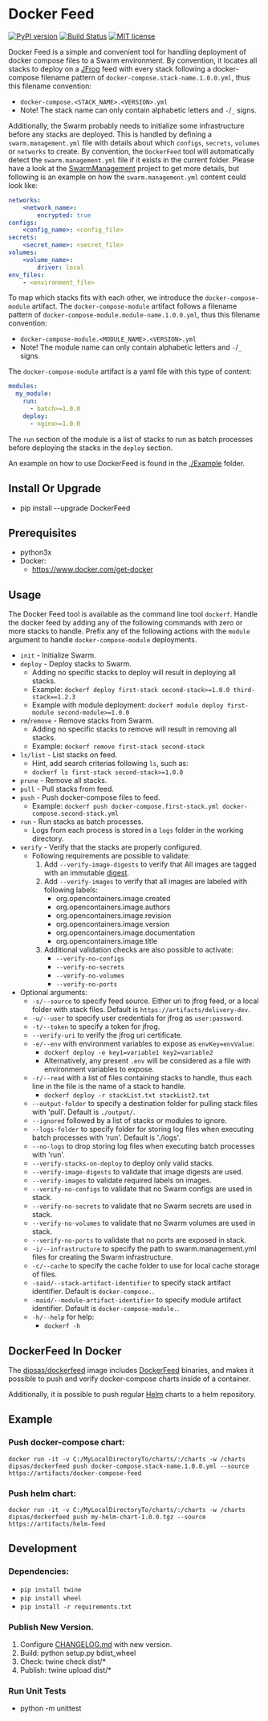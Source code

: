 # Docker Feed

[![PyPI version](https://badge.fury.io/py/DockerFeed.svg)](https://badge.fury.io/py/DockerFeed)
[![Build Status](https://travis-ci.com/DIPSAS/DockerFeed.svg?branch=master)](https://travis-ci.com/DIPSAS/DockerFeed)
[![MIT license](http://img.shields.io/badge/license-MIT-brightgreen.svg)](http://opensource.org/licenses/MIT)

Docker Feed is a simple and convenient tool for handling deployment of docker compose files to a Swarm environment.
By convention, it locates all stacks to deploy on a [JFrog](https://jfrog.com/) feed with every stack following a docker-compose filename pattern of `docker-compose.stack-name.1.0.0.yml`, thus this filename convention:
- `docker-compose.<STACK_NAME>.<VERSION>.yml`
- Note! The stack name can only contain alphabetic letters and `-`/`_` signs.

Additionally, the Swarm probably needs to initialize some infrastructure before any stacks are deployed. This is handled by defining a `swarm.management.yml` file with details about which `configs`, `secrets`, `volumes` or `networks` to create. By convention, the `DockerFeed` tool will automatically detect the `swarm.management.yml` file if it exists in the current folder.
Please have a look at the [SwarmManagement](https://github.com/DIPSAS/SwarmManagement) project to get more details, but following is an example on how the `swarm.management.yml` content could look like:

```yaml
networks:
    <network_name>: 
        encrypted: true
configs:
    <config_name>: <config_file>
secrets:
    <secret_name>: <secret_file>
volumes:
    <volume_name>:
        driver: local
env_files:
    - <environment_file>
```

To map which stacks fits with each other, we introduce the `docker-compose-module` artifact.
The `docker-compose-module` artifact follows a filename pattern of `docker-compose-module.module-name.1.0.0.yml`, thus this filename convention:
- `docker-compose-module.<MODULE_NAME>.<VERSION>.yml`
- Note! The module name can only contain alphabetic letters and `-`/`_` signs.

The `docker-compose-module` artifact is a yaml file with this type of content:
```yaml
modules:
  my_module:
    run:
      - batch>=1.0.0
    deploy:
      - nginx>=1.0.0
```

The `run` section of the module is a list of stacks to run as batch processes before deploying the stacks in the `deploy` section.

An example on how to use DockerFeed is found in the [./Example](./Example) folder.

## Install Or Upgrade
- pip install --upgrade DockerFeed

## Prerequisites
- python3x
- Docker:
  - https://www.docker.com/get-docker

## Usage
The Docker Feed tool is available as the command line tool `dockerf`.
Handle the docker feed by adding any of the following commands with zero or more stacks to handle.
Prefix any of the following actions with the `module` argument to handle `docker-compose-module` deployments.
- `init` - Initialize Swarm.
- `deploy` - Deploy stacks to Swarm.
    - Adding no specific stacks to deploy will result in deploying all stacks.
    - Example: `dockerf deploy first-stack second-stack>=1.0.0 third-stack==1.2.3`
    - Example with module deployment: `dockerf module deploy first-module second-module>=1.0.0`
- `rm`/`remove` - Remove stacks from Swarm.
    - Adding no specific stacks to remove will result in removing all stacks.
    - Example: `dockerf remove first-stack second-stack`
- `ls/list` - List stacks on feed.
    - Hint, add search criterias following `ls`, such as:
    - `dockerf ls first-stack second-stack>=1.0.0`
- `prune` - Remove all stacks.
- `pull` - Pull stacks from feed.
- `push` - Push docker-compose files to feed.
    - Example: `dockerf push docker-compose.first-stack.yml docker-compose.second-stack.yml`
- `run` - Run stacks as batch processes.
    - Logs from each process is stored in a `logs` folder in the working directory. 
- `verify` - Verify that the stacks are properly configured.
    - Following requirements are possible to validate:
        1. Add `--verify-image-digests` to verify that All images are tagged with an immutable [digest](https://success.docker.com/article/images-tagging-vs-digests).
        2. Add `--verify-images` to verify that all images are labeled with following labels:
            - org.opencontainers.image.created
            - org.opencontainers.image.authors
            - org.opencontainers.image.revision
            - org.opencontainers.image.version
            - org.opencontainers.image.documentation
            - org.opencontainers.image.title
        3. Additional validation checks are also possible to activate:
            - `--verify-no-configs`
            - `--verify-no-secrets`
            - `--verify-no-volumes`
            - `--verify-no-ports`
- Optional arguments:
  - `-s/--source` to specify feed source. Either uri to jfrog feed, or a local folder with stack files. Default is `https://artifacts/delivery-dev`.
  - `-u/--user` to specify user credentials for jfrog as `user:password`.
  - `-t/--token` to specify a token for jfrog.
  - `--verify-uri` to verify the jfrog uri certificate.
  - `-e/--env` with environment variables to expose as `envKey=envValue`:
    - `dockerf deploy -e key1=variable1 key2=variable2`
    - Alternatively, any present `.env` will be considered as a file with environment variables to expose.
  - `-r/--read` with a list of files containing stacks to handle, thus each line in the file is the name of a stack to handle.
    - `dockerf deploy -r stackList.txt stackList2.txt`
  - `--output-folder` to specify a destination folder for pulling stack files with 'pull'. Default is `./output/`.
  - `--ignored` followed by a list of stacks or modules to ignore.
  - `--logs-folder` to specify folder for storing log files when executing batch processes with 'run'. Default is './logs'.
  - `--no-logs` to drop storing log files when executing batch processes with 'run'.
  - `--verify-stacks-on-deploy` to deploy only valid stacks.
  - `--verify-image-digests` to validate that image digests are used.
  - `--verify-images` to validate required labels on images.
  - `--verify-no-configs` to validate that no Swarm configs are used in stack.
  - `--verify-no-secrets` to validate that no Swarm secrets are used in stack.
  - `--verify-no-volumes` to validate that no Swarm volumes are used in stack.
  - `--verify-no-ports` to validate that no ports are exposed in stack.
  - `-i/--infrastructure` to specify the path to swarm.management.yml files for creating the Swarm infrastructure.
  - `-c/--cache` to specify the cache folder to use for local cache storage of files. 
  - `-said/--stack-artifact-identifier` to specify stack artifact identifier. Default is `docker-compose.`.
  - `-maid/--module-artifact-identifier` to specify module artifact identifier. Default is `docker-compose-module.`.
  - `-h/--help` for help:
    - `dockerf -h`

## DockerFeed In Docker
The [dipsas/dockerfeed](https://hub.docker.com/repository/docker/dipsas/dockerfeed) image includes [DockerFeed](https://github.com/DIPSAS/DockerFeed) binaries, and makes it possible to push and verify docker-compose charts inside of a container.

Additionally, it is possible to push regular [Helm](https://helm.sh/) charts to a helm repository.

## Example
### Push docker-compose chart:
```
docker run -it -v C:/MyLocalDirectoryTo/charts/:/charts -w /charts dipsas/dockerfeed push docker-compose.stack-name.1.0.0.yml --source https://artifacts/docker-compose-feed
```

### Push helm chart:
```
docker run -it -v C:/MyLocalDirectoryTo/charts/:/charts -w /charts dipsas/dockerfeed push my-helm-chart-1.0.0.tgz --source https://artifacts/helm-feed
```

## Development

### Dependencies:
  - `pip install twine`
  - `pip install wheel`
  - `pip install -r requirements.txt`

### Publish New Version.
1. Configure [CHANGELOG.md](./CHANGELOG.md) with new version.
3. Build: python setup.py bdist_wheel
4. Check: twine check dist/*
5. Publish: twine upload dist/*

### Run Unit Tests
- python -m unittest